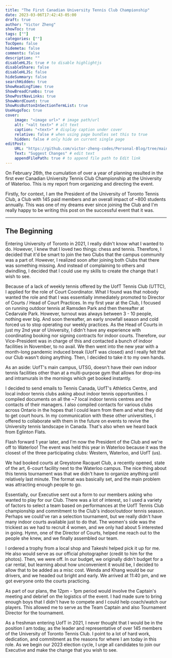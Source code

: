 ```yaml
---
title: "The First Canadian University Tennis Club Championship"
date: 2023-03-06T17:42:43-05:00
draft: true
author: "Victor Zheng"
showToc: true
tags: [""]
categories: [""]
TocOpen: false
hidemeta: false
comments: false
description: ""
disableHLJS: true # to disable highlightjs
disableShare: false
disableHLJS: false
hideSummary: false
searchHidden: true
ShowReadingTime: true
ShowBreadCrumbs: true
ShowPostNavLinks: true
ShowWordCount: true
ShowRssButtonInSectionTermList: true
UseHugoToc: true
cover:
    image: "<image url>" # image path/url
    alt: "<alt text>" # alt text
    caption: "<text>" # display caption under cover
    relative: false # when using page bundles set this to true
    hidden: false # only hide on current single page
editPost:
    URL: "https://github.com/victor-zheng-codes/Personal-Blog/tree/main/content"
    Text: "Suggest Changes" # edit text
    appendFilePath: true # to append file path to Edit link
---
```


On February 26th, the cumulation of over a year of planning resulted in the first ever Canadian University Tennis Club Championship at the University of Waterloo. This is my report from organizing and directing the event. 

Firstly, for context, I am the President of the University of Toronto Tennis Club, a Club with 145 paid members and an overall impact of ~800 students annually. This was one of my dreams ever since joining the Club and I'm really happy to be writing this post on the successful event that it was. 

--- 

## The Beginning
Entering University of Toronto in 2021, I really didn't know what I wanted to do. However, I knew that I loved two things: chess and tennis. Therefore, I decided that it'd be smart to join the two Clubs that the campus community was a part of. However, I realized soon after joining both Clubs that there was something missing. And instead of complaining to others and dwindling, I decided that I could use my skills to create the change that I wish to see. 

Because of a lack of weekly tennis offered by the UofT Tennis Club (UTTC), I applied for the role of Court Coordinator. What I found was that nobody wanted the role and that I was essentially immediately promoted to Director of Courts / Head of Court Practices. In my first year at the Club, I focused on running outdoor tennis at Ramsden Park and then thereafter at Cedarvale Park. However, turnout was always between 3 - 10 people, nothing ever big. And soon thereafter, an early snowfall season and cold forced us to stop operating our weekly practices. As the Head of Courts in just my 2nd year of University, I didn't have any experience with coordinating booking nor signing contracts for indoor courts. Therefore, our Vice-President was in charge of this and contacted a bunch of indoor facilities in November, to no avail. We then went into the new year with a month-long pandemic induced break (UofT was closed) and I really felt that our Club wasn't doing anything. Then, I decided to take it to my own hands. 

As an aside: UofT's main campus, UTSG, doesn't have their own indoor tennis facilities other than at a multi-purpose gym that allows for drop-ins and intramurals in the mornings which get booked instantly. 

I decided to send emails to Tennis Canada, UofT's Athletics Centre, and local indoor tennis clubs asking about indoor tennis opportunities. I compiled documents on all the ~7 local indoor tennis centres and the contacts of their managers. I also compiled contacts for various clubs across Ontario in the hopes that I could learn from them and what they did to get court hours. In my communication with these other universities, I offered to collaborate with them in the future on events to revive the University tennis landscape in Canada. That's also when we heard back from Eglinton Flats. 

Flash forward 1 year later, and I'm now the President of the Club and we're off to Waterloo! The event was held this year in Waterloo because it was the closest of the three participating clubs: Western, Waterloo, and UofT (us). 

We had booked courts at Greystone Racquet Club, a recently opened, state of the art, 6-court facility next to the Waterloo campus. The nice thing about this tennis tournament was that we didn't have to organize anything until relatively last minute. The format was basically set, and the main problem was attracting enough people to go. 

Essentially, our Executive sent out a form to our members asking who wanted to play for our Club. There was a lot of interest, so I used a variety of factors to select a team based on performances at the UofT Tennis Club championship and commitment to the Club's indoor/outdoor tennis season. Perhaps we could've ran a selection tournament, but we really didn't have many indoor courts available just to do that. The women's side was the trickiest as we had to recruit 4 women, and we only had about 5 interested in going. Hymn, one of the Director of Courts, helped me reach out to the people she knew, and we finally assembled our team. 

I ordered a trophy from a local shop and Takeshi helped pick it up for me. He also would serve as our official photographer (credit to him for the photos). Then, we were off. In our budget, we originally didn't budget for a car rental, but learning about how unconvenient it would be, I decided to allow that to be added as a misc cost. Wenda and Khang would be our drivers, and we headed out bright and early. We arrived at 11:40 pm, and we got everyone onto the courts practicing. 

As part of our plans, the 12pm - 1pm period would involve the Captain's meeting and debrief on the logistics of the event. I had made sure to bring enough boys that I didn't have to compete and I could help coach/watch our players. This allowed me to serve as the Team Captain and also Tournament Director for the tournament.  

As a freshman entering UofT in 2021, I never thought that I would be in the position I am today, as the leader and representative of over 145 members of the University of Toronto Tennis Club. I point to a lot of hard work, dedication, and commitment as the reasons for where I am today in this role. As we begin our 2023 election cycle, I urge all candidates to join our Executive and make the change that you wish to see. 